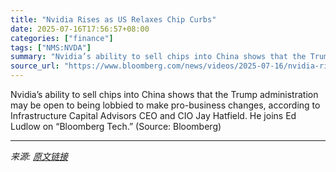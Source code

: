 ```yaml
---
title: "Nvidia Rises as US Relaxes Chip Curbs"
date: 2025-07-16T17:56:57+08:00
categories: ["finance"]
tags: ["NMS:NVDA"]
summary: "Nvidia’s ability to sell chips into China shows that the Trump administration may be open to being lobbied to make pro-business changes, according to Infrastructure Capital Advisors CEO and CIO Jay Ha"
source_url: "https://www.bloomberg.com/news/videos/2025-07-16/nvidia-rises-as-us-relaxes-chip-curbs-video"
---
```


Nvidia’s ability to sell chips into China shows that the Trump administration may be open to being lobbied to make pro-business changes, according to Infrastructure Capital Advisors CEO and CIO Jay Hatfield. He joins Ed Ludlow on “Bloomberg Tech.” (Source: Bloomberg)

---

*来源: [原文链接](https://www.bloomberg.com/news/videos/2025-07-16/nvidia-rises-as-us-relaxes-chip-curbs-video)*

